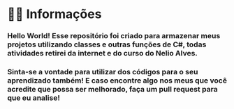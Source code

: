# 🙆‍♀️ Informações


### Hello World! Esse repositório foi criado para armazenar meus projetos utilizando classes e outras funções de C#, todas atividades retirei da internet e do curso do Nelio Alves. 
### Sinta-se a vontade para utilizar dos códigos para o seu aprendizado também! E caso encontre algo nos meus que você acredite que possa ser melhorado, faça um pull request para que eu analise!

